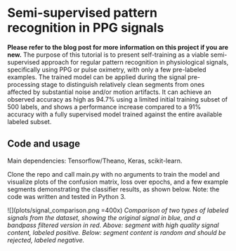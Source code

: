 # Semi-supervised pattern recognition in PPG signals
**Please refer to the blog post for more information on this project if you are new.**
The purpose of this tutorial is to present self-training as a viable semi-supervised approach for regular pattern recognition in physiological signals, specifically using PPG or pulse oximetry, with only a few pre-labeled examples. The trained model can be applied during the signal pre-processing stage to distinguish relatively clean segments from ones affected by substantial noise and/or motion artifacts. It can achieve an observed accuracy as high as 94.7% using a limited initial training subset of 500 labels, and shows a performance increase compared to a 91% accuracy with a fully supervised model trained against the entire available labeled subset.

## Code and usage
Main dependencies: Tensorflow/Theano, Keras, scikit-learn.

Clone the repo and call main.py with no arguments to train the model and visualize plots of the confusion matrix, loss over epochs, and a few example segments demonstrating the classifier results, as shown below. Note: the code was written and tested in Python 3.

![](plots/signal_comparison.png =400x)
*Comparison of two types of labeled signals from the dataset, showing the original signal in blue, and a bandpass filtered version in red. Above: segment with high quality signal content, labeled positive. Below: segment content is random and should be rejected, labeled negative.*